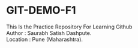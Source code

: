 # GIT-DEMO-F1

This Is the Practice Repository For Learning Github
<br>
Author : Saurabh Satish Dashpute.
<br>
Location : Pune (Maharashtra).

